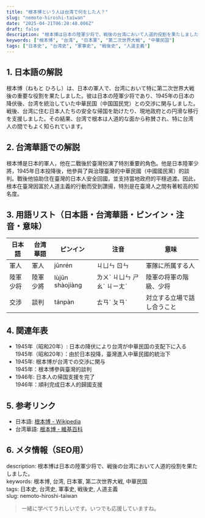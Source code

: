 ```yaml
---
title: "根本博という人は台湾で何をした人？"
slug: "nemoto-hiroshi-taiwan"
date: "2025-04-21T06:20:48.006Z"
draft: false
description: "根本博は日本の陸軍少将で、戦後の台湾において人道的役割を果たしました。"
keywords: ["根本博", "台湾", "日本軍", "第二次世界大戦", "中華民国"]
tags: ["日本史", "台湾史", "軍事史", "戦後史", "人道主義"]
---
```


## 1. 日本語の解説  
根本博（ねもと ひろし）は、日本の軍人で、台湾において特に第二次世界大戦後の重要な役割を果たしました。彼は日本の陸軍少将であり、1945年の日本の降伏後、台湾を統治していた中華民国（中国国民党）との交渉に関与しました。戦後、台湾に住む日本人たちの安全な帰国を助けたり、現地政府との円滑な移行を支援しました。その結果、台湾で根本は人道的な面から称賛され、特に台湾人の間でもよく知られています。

## 2. 台湾華語での解説  
根本博是日本的軍人，他在二戰後於臺灣扮演了特別重要的角色。他是日本陸軍少將，1945年日本投降後，他參與了與治理臺灣的中華民國（中國國民黨）的談判。戰後他協助住在臺灣的日本人安全回國，並支持當地政府的平穩過渡。因此，根本在臺灣因富於人道主義的行動而受到讚揚，特別是在臺灣人之間有著較高的知名度。

## 3. 用語リスト（日本語・台湾華語・ピンイン・注音・意味）  
| 日本語   | 台湾華語  | ピンイン       | 注音           | 意味                           |
|----------|-----------|----------------|----------------|--------------------------------|
| 軍人     | 軍人      | jūnrén         | ㄐㄩㄣ ㄖㄣ     | 軍隊に所属する人               |
| 陸軍少将 | 陸軍少將  | lùjūn shàojiàng | ㄌㄨˋ ㄐㄩㄣ ㄕㄠˋ ㄐㄧㄤˋ | 陸軍の将軍の階級、少将        |
| 交渉     | 談判      | tánpàn         | ㄊㄢˊ ㄆㄢˋ     | 対立する立場で話し合うこと   |

## 4. 関連年表  
- 1945年（昭和20年）: 日本の降伏により台湾が中華民国の支配下に入る  
  1945年（昭和20年）：由於日本投降，臺灣進入中華民國的統治下
- 1945年: 根本博が台湾での交渉に関与  
  1945年：根本博參與臺灣的談判
- 1946年: 日本人の帰国支援を完了  
  1946年：順利完成日本人的歸國支援

## 5. 参考リンク  
- 日本語: [根本博 - Wikipedia](https://ja.wikipedia.org/wiki/根本博)  
- 台湾華語: [根本博 - 維基百科](https://zh.wikipedia.org/wiki/根本博)

## 6. メタ情報（SEO用）  
description: 根本博は日本の陸軍少将で、戦後の台湾において人道的役割を果たしました。  
keywords: 根本博, 台湾, 日本軍, 第二次世界大戦, 中華民国  
tags: 日本史, 台湾史, 軍事史, 戦後史, 人道主義  
slug: nemoto-hiroshi-taiwan

> 一緒に学べてうれしいです。いつでも応援していますね。